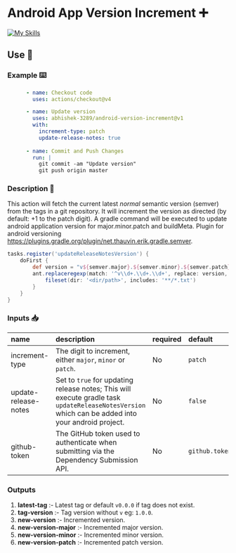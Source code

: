 # Android App Version Increment ➕

[![My Skills](https://skillicons.dev/icons?i=githubactions,gradle,androidstudio&perline=3)](https://skillicons.dev)

## Use 📄

### Example ⌨️

```yaml
      - name: Checkout code
        uses: actions/checkout@v4

      - name: Update version
        uses: abhishek-3289/android-version-increment@v1
        with:
          increment-type: patch
          update-release-notes: true
          
      - name: Commit and Push Changes
        run: |
          git commit -am "Update version"
          git push origin master
```


### Description 🔖

This action will fetch the current latest _normal_ semantic version (semver) from the tags in
a git repository.  It will increment the version as directed (by default: +1 to
the patch digit). A gradle command will be executed to update android application version for major.minor.patch and buildMeta. 
Plugin for android versioning https://plugins.gradle.org/plugin/net.thauvin.erik.gradle.semver.

```groovy
tasks.register('updateReleaseNotesVersion') {
    doFirst {
        def version = "v${semver.major}.${semver.minor}.${semver.patch}"
        ant.replaceregexp(match: '^v\\d+.\\d+.\\d+', replace: version, flags: 's', byline: false) {
            fileset(dir: '<dir/path>', includes: '**/*.txt')
        }
    }
}
```

### Inputs 📥

| name                    | description                                                                                                                                       | required | default  |
|:------------------------|:--------------------------------------------------------------------------------------------------------------------------------------------------| :---     | :---     |
| increment-type          | The digit to increment, either `major`, `minor` or `patch`.                                                                                       | No       | `patch` |
| update-release-notes    | Set to `true` for updating release notes; This will execute gradle task `updateReleaseNotesVersion` which can be added into your android project. | No       | `false`  |
| github-token            | The GitHub token used to authenticate when submitting via the Dependency Submission API.                                                          | No       | `github.token`  |

### Outputs

1. **latest-tag** :- Latest tag or default `v0.0.0` if tag does not exist.
2. **tag-version** :- Tag version without `v` eg: `1.0.0`.
3. **new-version** :- Incremented version.
4. **new-version-major** :- Incremented major version.
5. **new-version-minor** :- Incremented minor version.
6. **new-version-patch** :- Incremented patch version.